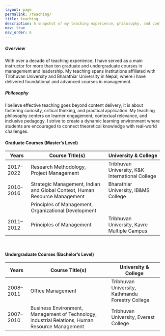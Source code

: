 ```yaml
---
layout: page
permalink: /teaching/
title: teaching
description: A snapshot of my teaching experience, philosophy, and contributions to higher education instruction.
nav: true
nav_order: 6
---
```


##### Overview
With over a decade of teaching experience, I have served as a main instructor for more than ten graduate and undergraduate courses in management and leadership. My teaching spans institutions affiliated with Tribhuvan University and Bharathiar University in Nepal, where i have delivered foundational and advanced courses in management.

##### Philosophy
I believe effective teaching goes beyond content delivery, it is about fostering curiosity, critical thinking, and practical application. My teaching philosophy centers on learner engagement, contextual relevance, and inclusive pedagogy. I strive to create a dynamic learning environment where students are encouraged to connect theoretical knowledge with real-world challenges.


#### Graduate Courses (Master’s Level)

| Years       | Course Title(s)                                                                                   | University & College                                |
|-------------|---------------------------------------------------------------------------------------------------|-----------------------------------------------------|
| 2017–2022   | Research Methodology, Project Management                                                          | Tribhuvan University, K&K International College     |
| 2010–2016   | Strategic Management, Indian and Global Context, Human Resource Management                        | Bharathiar University, IB&MS College                |
|             | Principles of Management, Organizational Development                                              |                                                     |
| 2011–2012   | Principles of Management                                                                          | Tribhuvan University, Kavre Multiple Campus         |

<br>

#### Undergraduate Courses (Bachelor’s Level)

| Years       | Course Title(s)                                                                                   | University & College                                |
|-------------|---------------------------------------------------------------------------------------------------|-----------------------------------------------------|
| 2008–2011   | Office Management                                                                                 | Tribhuvan University, Kathmandu Forestry College    |
| 2007–2010   | Business Environment, Management of Technology, Industrial Relations, Human Resource Management   | Tribhuvan University, Everest College               |





